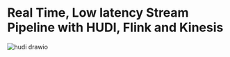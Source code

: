 
# Real Time,  Low latency Stream Pipeline with HUDI, Flink and Kinesis 
![hudi drawio](https://user-images.githubusercontent.com/39345855/212422470-2e341fa2-e4ef-470f-8719-0d78a930a1f0.png)
